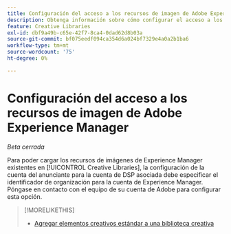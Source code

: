 ```yaml
---
title: Configuración del acceso a los recursos de imagen de Adobe Experience Manager
description: Obtenga información sobre cómo configurar el acceso a los recursos de Experience Manager en  [!DNL Creative].
feature: Creative Libraries
exl-id: dbf9a49b-c65e-42f7-8ca4-0dad62d8b03a
source-git-commit: bf075eedf094ca354d6a024bf7329e4a0a2b1ba6
workflow-type: tm+mt
source-wordcount: '75'
ht-degree: 0%

---
```


# Configuración del acceso a los recursos de imagen de Adobe Experience Manager

*Beta cerrada*

<!-- Is this relevant only to standard creatives? If so, then move into Standard Creatives chapter instead of at the top, where it is now -->

Para poder cargar los recursos de imágenes de Experience Manager existentes en [!UICONTROL Creative Libraries], la configuración de la cuenta del anunciante para la cuenta de DSP asociada debe especificar el identificador de organización para la cuenta de Experience Manager. Póngase en contacto con el equipo de su cuenta de Adobe para configurar esta opción.

>[!MORELIKETHIS]
>
>* [Agregar elementos creativos estándar a una biblioteca creativa](creative-add-standard.md)

